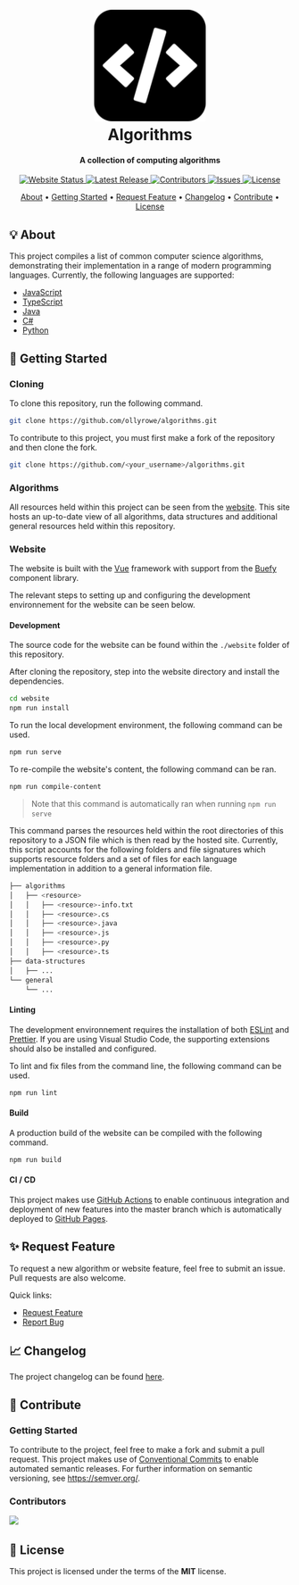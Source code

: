 <h1 align="center">
  <br>
  <a href="https://ollyrowe.github.io/algorithms/"><img src="https://raw.githubusercontent.com/ollyrowe/algorithms/master/website/public/android-chrome-192x192.png" alt="Algorithms" width="200"></a>
  <br>
  Algorithms
  <br>
</h1>

<h4 align="center">A collection of computing algorithms</h4>

<p align="center">
  <a href="https://ollyrowe.github.io/algorithms/">
    <img
      src="https://img.shields.io/website?down_color=%23F50057&down_message=offline&up_color=%2300BFA6&up_message=online&url=https%3A%2F%2Follyrowe.github.io%2Falgorithms%2F"
      alt="Website Status"
    />
  </a>
  <a href="https://github.com/ollyrowe/algorithms/releases">
    <img
      src="https://img.shields.io/github/v/release/ollyrowe/algorithms?color=%2300B0FF"
      alt="Latest Release"
    />
  </a>
    <a href="https://github.com/ollyrowe/algorithms/graphs/contributors">
    <img
      src="https://img.shields.io/github/contributors/ollyrowe/algorithms?color=%2300BFA6"
      alt="Contributors"
    />
  </a>
  <a href="https://github.com/ollyrowe/algorithms/issues">
    <img
      src="https://img.shields.io/github/issues/ollyrowe/algorithms?color=%23F9D726"
      alt="Issues"/>
  </a>
  <a href="https://img.shields.io/github/license/ollyrowe/algorithms.svg">
    <img
      src="https://img.shields.io/github/license/ollyrowe/algorithms.svg"
      alt="License"/>
  </a>
</p>

<p align="center">
  <a href="#-about">About</a> •
  <a href="#-getting-started">Getting Started</a> •
  <a href="#-request-feature">Request Feature</a> •
  <a href="#-changelog">Changelog</a> •
  <a href="#-contribute">Contribute</a> •
  <a href="#-license">License</a>
</p>

## 💡 About

This project compiles a list of common computer science algorithms, demonstrating their implementation in a range of modern programming languages. Currently, the following languages are supported:

- [JavaScript](https://developer.mozilla.org/en-US/docs/Web/JavaScript)
- [TypeScript](https://www.typescriptlang.org/)
- [Java](https://www.java.com/en/)
- [C#](https://docs.microsoft.com/en-us/dotnet/csharp/)
- [Python](https://www.python.org/)

## 🚀 Getting Started

### Cloning

To clone this repository, run the following command.

```bash
git clone https://github.com/ollyrowe/algorithms.git
```

To contribute to this project, you must first make a fork of the repository and then clone the fork.

```bash
git clone https://github.com/<your_username>/algorithms.git
```

### Algorithms

All resources held within this project can be seen from the [website](https://ollyrowe.github.io/algorithms/). This site hosts an up-to-date view of all algorithms, data structures and additional general resources held within this repository.

### Website

The website is built with the [Vue](https://vuejs.org/) framework with support from the [Buefy](https://buefy.org/) component library.

The relevant steps to setting up and configuring the development environnement for the website can be seen below.

#### Development

The source code for the website can be found within the `./website` folder of this repository.

After cloning the repository, step into the website directory and install the dependencies.

```bash
cd website
npm run install
```

To run the local development environment, the following command can be used.

```bash
npm run serve
```

To re-compile the website's content, the following command can be ran.

```bash
npm run compile-content
```

> Note that this command is automatically ran when running `npm run serve`

This command parses the resources held within the root directories of this repository to a JSON file which is then read by the hosted site. Currently, this script accounts for the following folders and file signatures which supports resource folders and a set of files for each language implementation in addition to a general information file.

```bash
├── algorithms
│   ├── <resource>
│   │   ├── <resource>-info.txt
│   │   ├── <resource>.cs
│   │   ├── <resource>.java
│   │   ├── <resource>.js
│   │   ├── <resource>.py
│   │   ├── <resource>.ts
├── data-structures
│   ├── ...
└── general
    └── ...
```

#### Linting

The development environnement requires the installation of both [ESLint](https://eslint.org/) and [Prettier](https://prettier.io/). If you are using Visual Studio Code, the supporting extensions should also be installed and configured.

To lint and fix files from the command line, the following command can be used.

```bash
npm run lint
```

#### Build

A production build of the website can be compiled with the following command.

```bash
npm run build
```

#### CI / CD

This project makes use [GitHub Actions](https://github.com/features/actions) to enable continuous integration and deployment of new features into the master branch which is automatically deployed to [GitHub Pages](https://pages.github.com/).

## ✨ Request Feature

To request a new algorithm or website feature, feel free to submit an issue. Pull requests are also welcome.

Quick links:

- [Request Feature](https://github.com/ollyrowe/algorithms/issues/new?labels=enhancement)
- [Report Bug](https://github.com/ollyrowe/algorithms/issues/new?labels=bug)

## 📈 Changelog

The project changelog can be found [here](https://github.com/ollyrowe/algorithms/blob/master/CHANGELOG.md).

## 💬 Contribute

### Getting Started

To contribute to the project, feel free to make a fork and submit a pull request. This project makes use of [Conventional Commits](https://www.conventionalcommits.org/en/v1.0.0/) to enable automated semantic releases. For further information on semantic versioning, see https://semver.org/.

### Contributors

<a href = "https://github.com/ollyrowe/algorithms/graphs/contributors">
  <img src = "https://contrib.rocks/image?repo=ollyrowe/algorithms"/>
</a>

## 🧾 License

This project is licensed under the terms of the **MIT** license.
